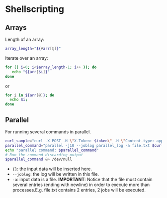 # Shellscripting
## Arrays
Length of an array:   
```bash
array_length="${#arr[@]}"
```
Iterate over an array:
```bash
for (( i=0; i<$array_length-1; i++ )); do 
   echo "${arr[$i]}"
done
```
or
```bash
for i in ${arr[@]}; do 
  echo $i; 
done
```
## Parallel
For running several commands in parallel.
```bash
curl_sample="curl -X POST -H \"X-Token: $token\" -H \"Content-type: application/json\" $SUBMITTER_URL/submissions/$submission_id/samples -d {}"
parallel_command="parallel -j10 --joblog parallel_log -a file.txt $curl_sample"
echo "parallel command: $parallel_command"
# Run the command discarding output
$parallel_command &> /dev/null
```
* <code>{}</code>: the input data will be inserted here.
* <code>--joblog</code>: the log will be written in this file.
* <code>-a</code>: input data is a file.
<b>IMPORTANT</b>: Notice that the file must contain several entries (ending with newline) in order to execute more than processes.E.g. file.txt contains 2 entries, 2 jobs will be executed.
